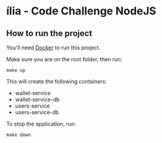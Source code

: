 # ília - Code Challenge NodeJS

## How to run the project

You'll need [Docker](https://www.docker.com/) to run this project.

Make sure you are on the root folder, then run:

``` make up ```

This will create the following containers:
* wallet-service
* wallet-service-db
* users-service
* users-service-db
    
To stop the application, run:

``` make down ```
